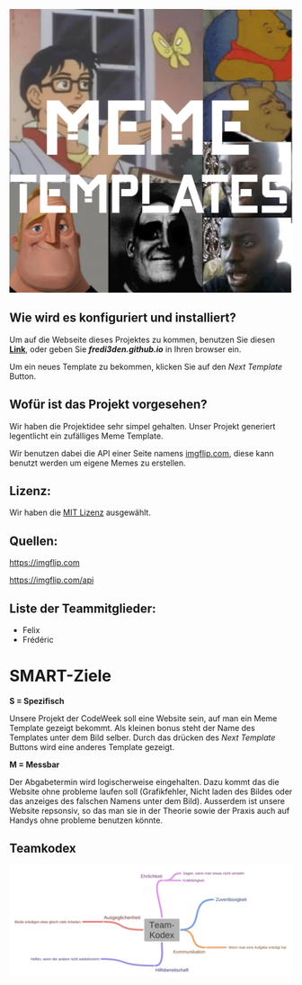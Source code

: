 <p align="center">
    <img src=pictures/logo.png>
</p>

## Wie wird es konfiguriert und installiert?
Um auf die Webseite dieses Projektes zu kommen, benutzen Sie diesen [**Link**](https://fredi3den.github.io), oder geben Sie ***fredi3den.github.io*** in Ihren browser ein.

Um ein neues Template zu bekommen, klicken Sie auf den *Next Template* Button.

## Wofür ist das Projekt vorgesehen?
Wir haben die Projektidee sehr simpel gehalten.
Unser Projekt generiert legentlicht ein zufälliges Meme Template.

Wir benutzen dabei die API einer Seite namens [imgflip.com](imgflip.com), diese kann benutzt werden um eigene Memes zu erstellen.

## Lizenz:
Wir haben die [MIT Lizenz](https://github.com/fredi3den/fredi3den.github.io/blob/main/LICENSE) ausgewählt.

## Quellen:
 https://imgflip.com 
 
 https://imgflip.com/api 

## Liste der Teammitglieder:
 * Felix
 * Frédéric

# SMART-Ziele
**S = Spezifisch** 

Unsere Projekt der CodeWeek soll eine Website sein, auf man ein Meme Template gezeigt bekommt. Als kleinen bonus steht der Name des Templates unter dem Bild selber. Durch das drücken des *Next Template* Buttons wird eine anderes Template gezeigt.

**M = Messbar**

Der Abgabetermin wird logischerweise eingehalten. Dazu kommt das die Website ohne probleme laufen soll (Grafikfehler, Nicht laden des Bildes oder das anzeiges des falschen Namens unter dem Bild). Ausserdem ist unsere Website repsonsiv, so das man sie in der Theorie sowie der Praxis auch auf Handys ohne probleme benutzen könnte.

## Teamkodex
<p align="center">
    <img src=pictures/Team-Kodex.jpg>
</p>
